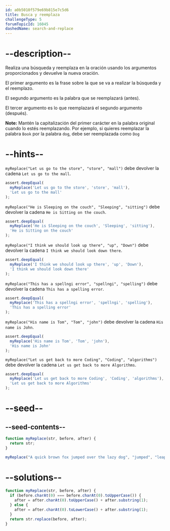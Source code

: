 ```yaml
---
id: a0b5010f579e69b815e7c5d6
title: Busca y reemplaza
challengeType: 5
forumTopicId: 16045
dashedName: search-and-replace
---
```


# --description--

Realiza una búsqueda y reemplaza en la oración usando los argumentos proporcionados y devuelve la nueva oración.

El primer argumento es la frase sobre la que se va a realizar la búsqueda y el reemplazo.

El segundo argumento es la palabra que se reemplazará (antes).

El tercer argumento es lo que reemplazará el segundo argumento (después).

**Note:** Mantén la capitalización del primer carácter en la palabra original cuando lo estés reemplazando. Por ejemplo, si quieres reemplazar la palabra `Book` por la palabra `dog`, debe ser reemplazada como `Dog`

# --hints--

`myReplace("Let us go to the store", "store", "mall")` debe devolver la cadena `Let us go to the mall`.

```js
assert.deepEqual(
  myReplace('Let us go to the store', 'store', 'mall'),
  'Let us go to the mall'
);
```

`myReplace("He is Sleeping on the couch", "Sleeping", "sitting")` debe devolver la cadena `He is Sitting on the couch`.

```js
assert.deepEqual(
  myReplace('He is Sleeping on the couch', 'Sleeping', 'sitting'),
  'He is Sitting on the couch'
);
```

`myReplace("I think we should look up there", "up", "Down")` debe devolver la cadena `I think we should look down there`.

```js
assert.deepEqual(
  myReplace('I think we should look up there', 'up', 'Down'),
  'I think we should look down there'
);
```

`myReplace("This has a spellngi error", "spellngi", "spelling")` debe devolver la cadena `This has a spelling error`.

```js
assert.deepEqual(
  myReplace('This has a spellngi error', 'spellngi', 'spelling'),
  'This has a spelling error'
);
```

`myReplace("His name is Tom", "Tom", "john")` debe devolver la cadena `His name is John`.

```js
assert.deepEqual(
  myReplace('His name is Tom', 'Tom', 'john'),
  'His name is John'
);
```

`myReplace("Let us get back to more Coding", "Coding", "algorithms")` debe devolver la cadena `Let us get back to more Algorithms`.

```js
assert.deepEqual(
  myReplace('Let us get back to more Coding', 'Coding', 'algorithms'),
  'Let us get back to more Algorithms'
);
```

# --seed--

## --seed-contents--

```js
function myReplace(str, before, after) {
  return str;
}

myReplace("A quick brown fox jumped over the lazy dog", "jumped", "leaped");
```

# --solutions--

```js
function myReplace(str, before, after) {
  if (before.charAt(0) === before.charAt(0).toUpperCase()) {
    after = after.charAt(0).toUpperCase() + after.substring(1);
  } else {
    after = after.charAt(0).toLowerCase() + after.substring(1);
  }
  return str.replace(before, after);
}
```
